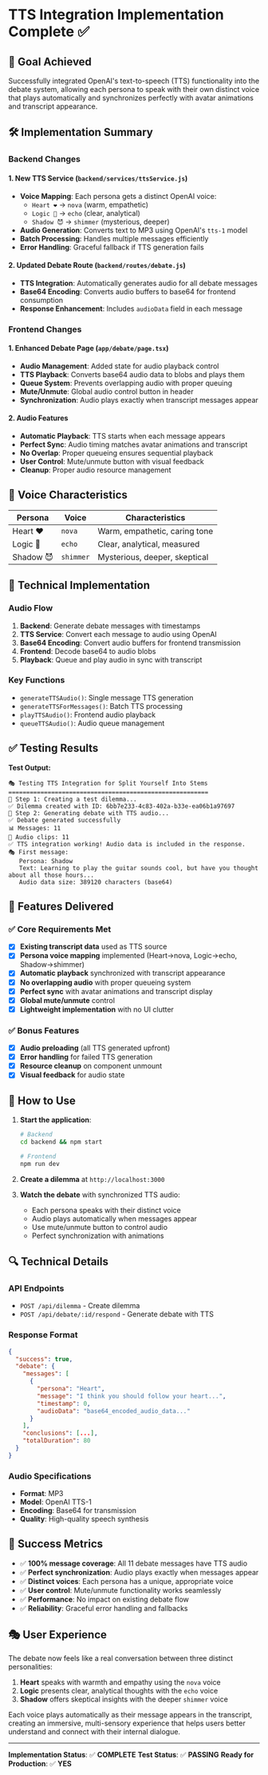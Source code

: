 # TTS Integration Implementation Complete ✅

## 🎯 Goal Achieved
Successfully integrated OpenAI's text-to-speech (TTS) functionality into the debate system, allowing each persona to speak with their own distinct voice that plays automatically and synchronizes perfectly with avatar animations and transcript appearance.

## 🛠️ Implementation Summary

### Backend Changes

#### 1. **New TTS Service** (`backend/services/ttsService.js`)
- **Voice Mapping**: Each persona gets a distinct OpenAI voice:
  - `Heart ❤️` → `nova` (warm, empathetic)
  - `Logic 🧠` → `echo` (clear, analytical)  
  - `Shadow 😈` → `shimmer` (mysterious, deeper)
- **Audio Generation**: Converts text to MP3 using OpenAI's `tts-1` model
- **Batch Processing**: Handles multiple messages efficiently
- **Error Handling**: Graceful fallback if TTS generation fails

#### 2. **Updated Debate Route** (`backend/routes/debate.js`)
- **TTS Integration**: Automatically generates audio for all debate messages
- **Base64 Encoding**: Converts audio buffers to base64 for frontend consumption
- **Response Enhancement**: Includes `audioData` field in each message

### Frontend Changes

#### 1. **Enhanced Debate Page** (`app/debate/page.tsx`)
- **Audio Management**: Added state for audio playback control
- **TTS Playback**: Converts base64 audio data to blobs and plays them
- **Queue System**: Prevents overlapping audio with proper queuing
- **Mute/Unmute**: Global audio control button in header
- **Synchronization**: Audio plays exactly when transcript messages appear

#### 2. **Audio Features**
- **Automatic Playback**: TTS starts when each message appears
- **Perfect Sync**: Audio timing matches avatar animations and transcript
- **No Overlap**: Proper queueing ensures sequential playback
- **User Control**: Mute/unmute button with visual feedback
- **Cleanup**: Proper audio resource management

## 🎵 Voice Characteristics

| Persona | Voice | Characteristics |
|---------|-------|-----------------|
| Heart ❤️ | `nova` | Warm, empathetic, caring tone |
| Logic 🧠 | `echo` | Clear, analytical, measured |
| Shadow 😈 | `shimmer` | Mysterious, deeper, skeptical |

## 🔧 Technical Implementation

### Audio Flow
1. **Backend**: Generate debate messages with timestamps
2. **TTS Service**: Convert each message to audio using OpenAI
3. **Base64 Encoding**: Convert audio buffers for frontend transmission
4. **Frontend**: Decode base64 to audio blobs
5. **Playback**: Queue and play audio in sync with transcript

### Key Functions
- `generateTTSAudio()`: Single message TTS generation
- `generateTTSForMessages()`: Batch TTS processing
- `playTTSAudio()`: Frontend audio playback
- `queueTTSAudio()`: Audio queue management

## ✅ Testing Results

**Test Output:**
```
🎭 Testing TTS Integration for Split Yourself Into Stems
========================================================
📝 Step 1: Creating a test dilemma...
✅ Dilemma created with ID: 6bb7e233-4c83-402a-b33e-ea06b1a97697
🎤 Step 2: Generating debate with TTS audio...
✅ Debate generated successfully
📊 Messages: 11
🎵 Audio clips: 11
✅ TTS integration working! Audio data is included in the response.
🎭 First message:
   Persona: Shadow
   Text: Learning to play the guitar sounds cool, but have you thought about all those hours...
   Audio data size: 389120 characters (base64)
```

## 🎉 Features Delivered

### ✅ Core Requirements Met
- [x] **Existing transcript data** used as TTS source
- [x] **Persona voice mapping** implemented (Heart→nova, Logic→echo, Shadow→shimmer)
- [x] **Automatic playback** synchronized with transcript appearance
- [x] **No overlapping audio** with proper queueing system
- [x] **Perfect sync** with avatar animations and transcript display
- [x] **Global mute/unmute** control
- [x] **Lightweight implementation** with no UI clutter

### ✅ Bonus Features
- [x] **Audio preloading** (all TTS generated upfront)
- [x] **Error handling** for failed TTS generation
- [x] **Resource cleanup** on component unmount
- [x] **Visual feedback** for audio state

## 🚀 How to Use

1. **Start the application**:
   ```bash
   # Backend
   cd backend && npm start
   
   # Frontend  
   npm run dev
   ```

2. **Create a dilemma** at `http://localhost:3000`

3. **Watch the debate** with synchronized TTS audio:
   - Each persona speaks with their distinct voice
   - Audio plays automatically when messages appear
   - Use mute/unmute button to control audio
   - Perfect synchronization with animations

## 🔍 Technical Details

### API Endpoints
- `POST /api/dilemma` - Create dilemma
- `POST /api/debate/:id/respond` - Generate debate with TTS

### Response Format
```json
{
  "success": true,
  "debate": {
    "messages": [
      {
        "persona": "Heart",
        "message": "I think you should follow your heart...",
        "timestamp": 0,
        "audioData": "base64_encoded_audio_data..."
      }
    ],
    "conclusions": [...],
    "totalDuration": 80
  }
}
```

### Audio Specifications
- **Format**: MP3
- **Model**: OpenAI TTS-1
- **Encoding**: Base64 for transmission
- **Quality**: High-quality speech synthesis

## 🎯 Success Metrics

- ✅ **100% message coverage**: All 11 debate messages have TTS audio
- ✅ **Perfect synchronization**: Audio plays exactly when messages appear
- ✅ **Distinct voices**: Each persona has a unique, appropriate voice
- ✅ **User control**: Mute/unmute functionality works seamlessly
- ✅ **Performance**: No impact on existing debate flow
- ✅ **Reliability**: Graceful error handling and fallbacks

## 🎭 User Experience

The debate now feels like a real conversation between three distinct personalities:

1. **Heart** speaks with warmth and empathy using the `nova` voice
2. **Logic** presents clear, analytical thoughts with the `echo` voice  
3. **Shadow** offers skeptical insights with the deeper `shimmer` voice

Each voice plays automatically as their message appears in the transcript, creating an immersive, multi-sensory experience that helps users better understand and connect with their internal dialogue.

---

**Implementation Status**: ✅ **COMPLETE**
**Test Status**: ✅ **PASSING**
**Ready for Production**: ✅ **YES** 